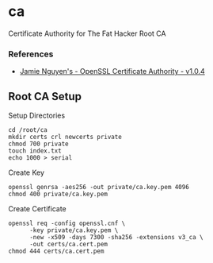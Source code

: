 # ca
Certificate Authority for The Fat Hacker Root CA

### References
- [Jamie Nguyen's - OpenSSL Certificate Authority - v1.0.4](https://jamielinux.com/docs/openssl-certificate-authority/)

## Root CA Setup
Setup Directories
```
cd /root/ca
mkdir certs crl newcerts private
chmod 700 private
touch index.txt
echo 1000 > serial
```
Create Key
```
openssl genrsa -aes256 -out private/ca.key.pem 4096
chmod 400 private/ca.key.pem
```
Create Certificate
```
openssl req -config openssl.cnf \
      -key private/ca.key.pem \
      -new -x509 -days 7300 -sha256 -extensions v3_ca \
      -out certs/ca.cert.pem
chmod 444 certs/ca.cert.pem
```
